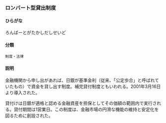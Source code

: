 <div style="display:none;">

## [あ行](securities-terms?id=あ行)
## [か行](securities-terms?id=か行)
## [さ行](securities-terms?id=さ行)
## [た行](securities-terms?id=た行)
## [な行](securities-terms?id=な行)
## [は行](securities-terms?id=は行)
## [ま行](securities-terms?id=ま行)
## [や行](securities-terms?id=や行)
## [ら行](securities-terms?id=ら行)

</div>

### ロンバート型貸出制度

#### ひらがな

ろんばーとがたかしだしせいど

#### 分類

`制度・法律`

#### 説明

金融機関から申し出があれば、日銀が基準金利（従来、「公定歩合」と呼ばれていたもの）で資金を貸し出す制度。補完貸付制度ともいわれる。2001年3月16日より導入された。
 
貸付けは日銀が適格と認める金融資産を担保としてその価額の範囲内で実行される。貸付期間は1営業日。この制度は、金融市場の円滑な機能の維持と安定化を図るために創設された。

<div style="display:none;">

## [わ行](securities-terms?id=わ行)
## [英数字・記号](securities-terms?id=英数字・記号)

</div>

